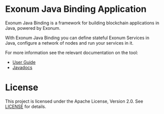 # Exonum Java Binding Application

Exonum Java Binding is a framework for building blockchain applications in Java, 
powered by Exonum.

With Exonum Java Binding you can define stateful Exonum Services in Java,
configure a network of nodes and run your services in it.

For more information see the relevant documentation on the tool:
  - [User Guide](https://exonum.com/doc/version/1.0/get-started/java-binding/)
  - [Javadocs](https://exonum.com/doc/api/java-binding/0.10.0/index.html)

# License

This project is licensed under the Apache License, Version 2.0.
See [LICENSE](LICENSE) for details.
